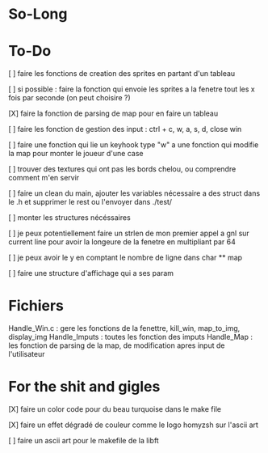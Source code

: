 # So-Long



# To-Do #


[  ]    faire les fonctions de creation des sprites en partant d'un tableau

[  ]    si possible : faire la fonction qui envoie les sprites a la fenetre tout les x fois par seconde (on peut choisire ?)

[X]     faire la fonction de parsing de map pour en faire un tableau

[  ]    faire les fonction de gestion des input : ctrl + c, w, a, s, d, close win

[  ]    faire une fonction qui lie un keyhook type "w" a une fonction qui modifie la map pour monter le joueur d'une case

[  ]    trouver des textures qui ont pas les bords chelou, ou comprendre comment m'en servir

[  ]    faire un clean du main, ajouter les variables nécessaire a des struct dans le .h et supprimer le rest ou l'envoyer dans ./test/

[  ]    monter les structures nécéssaires

[  ]    je peux potentiellement faire un strlen de mon premier appel a gnl sur current line pour avoir la longeure de la fenetre en multipliant par 64

[  ]    je peux avoir le y en comptant le nombre de ligne dans char ** map

[  ]    faire une structure d'affichage qui a ses param


# Fichiers #

Handle_Win.c :  gere les fonctions de la fenettre, kill_win, map_to_img, display_img
Handle_Imputs : toutes les fonction des imputs
Handle_Map :    les fonction de parsing de la map, de modification apres input de l'utilisateur   

# For the shit and gigles #

[X]    faire un color code pour du beau turquoise dans le make file

[X]    faire un effet dégradé de couleur comme le logo homyzsh sur l'ascii art

[  ]    faire un ascii art pour le makefile de la libft


